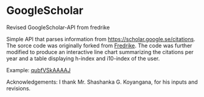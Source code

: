 # GoogleScholar
Revised GoogleScholar-API from fredrike

Simple API that parses information from https://scholar.google.se/citations. The sorce code was originally forked from <a href="https://github.com/fredrike/googlescholar-api" target="_blank">Fredrike</a>. The code was further modified to produce an interactive line chart summarizing the citations per year and a table displaying h-index and i10-index of the user.  

Example: <a href="http://www.inhouseprotocols.com/publications.php" target="_blank">qubfVSkAAAAJ</a>

Acknowledgements: 	I thank Mr. Shashanka G. Koyangana, for his inputs and revisions.
